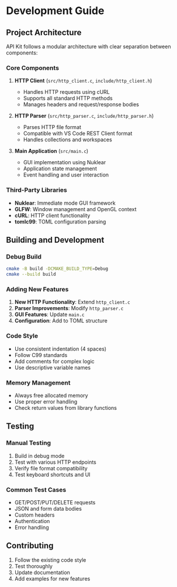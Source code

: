 # Development Guide

## Project Architecture

API Kit follows a modular architecture with clear separation between components:

### Core Components

1. **HTTP Client** (`src/http_client.c`, `include/http_client.h`)
   - Handles HTTP requests using cURL
   - Supports all standard HTTP methods
   - Manages headers and request/response bodies

2. **HTTP Parser** (`src/http_parser.c`, `include/http_parser.h`)
   - Parses HTTP file format
   - Compatible with VS Code REST Client format
   - Handles collections and workspaces

3. **Main Application** (`src/main.c`)
   - GUI implementation using Nuklear
   - Application state management
   - Event handling and user interaction

### Third-Party Libraries

- **Nuklear**: Immediate mode GUI framework
- **GLFW**: Window management and OpenGL context
- **cURL**: HTTP client functionality
- **tomlc99**: TOML configuration parsing

## Building and Development

### Debug Build

```bash
cmake -B build -DCMAKE_BUILD_TYPE=Debug
cmake --build build
```

### Adding New Features

1. **New HTTP Functionality**: Extend `http_client.c`
2. **Parser Improvements**: Modify `http_parser.c`
3. **GUI Features**: Update `main.c`
4. **Configuration**: Add to TOML structure

### Code Style

- Use consistent indentation (4 spaces)
- Follow C99 standards
- Add comments for complex logic
- Use descriptive variable names

### Memory Management

- Always free allocated memory
- Use proper error handling
- Check return values from library functions

## Testing

### Manual Testing

1. Build in debug mode
2. Test with various HTTP endpoints
3. Verify file format compatibility
4. Test keyboard shortcuts and UI

### Common Test Cases

- GET/POST/PUT/DELETE requests
- JSON and form data bodies
- Custom headers
- Authentication
- Error handling

## Contributing

1. Follow the existing code style
2. Test thoroughly
3. Update documentation
4. Add examples for new features
